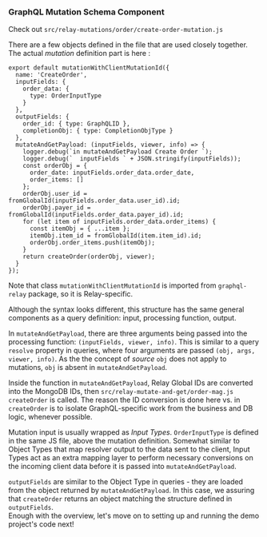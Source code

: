 ### GraphQL Mutation Schema Component

Check out `src/relay-mutations/order/create-order-mutation.js`

There are a few objects defined in the file that are used closely together. The actual *mutation* definition part is here :

```
export default mutationWithClientMutationId({
  name: 'CreateOrder',
  inputFields: {
    order_data: {
      type: OrderInputType
    }
  },
  outputFields: {
    order_id: { type: GraphQLID },
    completionObj: { type: CompletionObjType }
  },
  mutateAndGetPayload: (inputFields, viewer, info) => {
    logger.debug(`in mutateAndGetPayload Create Order `);
    logger.debug(`  inputFields ` + JSON.stringify(inputFields));
    const orderObj = {
      order_date: inputFields.order_data.order_date,
      order_items: []
    };
    orderObj.user_id = fromGlobalId(inputFields.order_data.user_id).id;
    orderObj.payer_id = fromGlobalId(inputFields.order_data.payer_id).id;
    for (let item of inputFields.order_data.order_items) {
      const itemObj = { ...item };
      itemObj.item_id = fromGlobalId(item.item_id).id;
      orderObj.order_items.push(itemObj);
    }
    return createOrder(orderObj, viewer);
  }
});
```

Note that class `mutationWithClientMutationId` is imported from `graphql-relay` package, so it is Relay-specific.

Although the syntax looks different, this structure has the same general components as a query definition: input, processing function, output.

In `mutateAndGetPayload`, there are three arguments being passed into the processing function: `(inputFields, viewer, info)`. This is similar to a query `resolve` property in queries, where four arguments are passed `(obj, args, viewer, info)`. As the the concept of *source* `obj` does not apply to mutations, `obj` is absent in `mutateAndGetPayload`. 

Inside the function in `mutateAndGetPayload`, Relay Global IDs are converted into the MongoDB IDs, then `src/relay-mutate-and-get/order-mag.js` `createOrder` is called. The reason the ID conversion is done here vs. in `createOrder` is to isolate GraphQL-specific work from the business and DB logic, whenever possible.

Mutation input is usually wrapped as *Input Types*. `OrderInputType` is defined in the same JS file, above the mutation definition. Somewhat similar to Object Types that map resolver output to the data sent to the client, Input Types act as an extra mapping layer to perform necessary conversions on the incoming client data before it is passed into `mutateAndGetPayload`. 

`outputFields` are similar to the Object Type in queries - they are loaded from the object returned by `mutateAndGetPayload`. In this case, we assuring that `createOrder` returns an object matching the structure defined in `outputFields`.
<br>
Enough with the overview, let's move on to setting up and running the demo project's code next!
